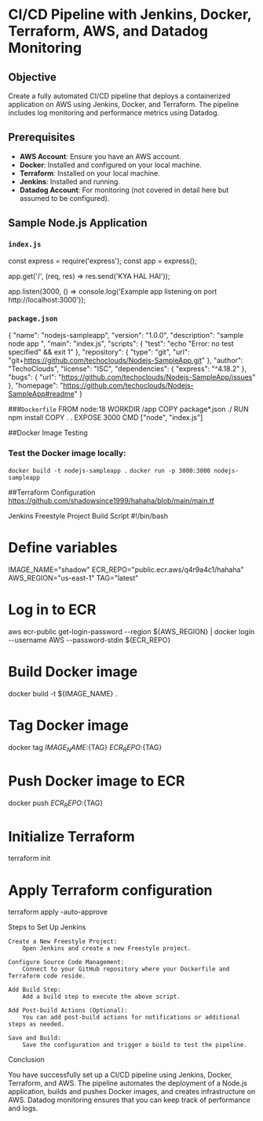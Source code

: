 # CI/CD Pipeline with Jenkins, Docker, Terraform, AWS, and Datadog Monitoring

## Objective

Create a fully automated CI/CD pipeline that deploys a containerized application on AWS using Jenkins, Docker, and Terraform. The pipeline includes log monitoring and performance metrics using Datadog.

## Prerequisites

- **AWS Account**: Ensure you have an AWS account.
- **Docker**: Installed and configured on your local machine.
- **Terraform**: Installed on your local machine.
- **Jenkins**: Installed and running.
- **Datadog Account**: For monitoring (not covered in detail here but assumed to be configured).

## Sample Node.js Application

### `index.js`

const express = require('express');
const app = express();

app.get('/', (req, res) => res.send('KYA HAL HAI'));

app.listen(3000, () => console.log('Example app listening on port http://localhost:3000'));

### `package.json`
{
  "name": "nodejs-sampleapp",
  "version": "1.0.0",
  "description": "sample node app ",
  "main": "index.js",
  "scripts": {
    "test": "echo \"Error: no test specified\" && exit 1"
  },
  "repository": {
    "type": "git",
    "url": "git+https://github.com/techoclouds/Nodejs-SampleApp.git"
  },
  "author": "TechoClouds",
  "license": "ISC",
  "dependencies": {
    "express": "^4.18.2"
  },
  "bugs": {
    "url": "https://github.com/techoclouds/Nodejs-SampleApp/issues"
  },
  "homepage": "https://github.com/techoclouds/Nodejs-SampleApp#readme"
}

###`Dockerfile`
FROM node:18
WORKDIR /app
COPY package*.json ./
RUN npm install
COPY . .
EXPOSE 3000
CMD ["node", "index.js"]

##Docker Image Testing
### Test the Docker image locally:
`docker build -t nodejs-sampleapp .`
`docker run -p 3000:3000 nodejs-sampleapp`

##Terraform Configuration
https://github.com/shadowsince1999/hahaha/blob/main/main.tf

Jenkins Freestyle Project
Build Script
#!/bin/bash

# Define variables
IMAGE_NAME="shadow"
ECR_REPO="public.ecr.aws/q4r9a4c1/hahaha"
AWS_REGION="us-east-1"
TAG="latest"

# Log in to ECR
aws ecr-public get-login-password --region ${AWS_REGION} | docker login --username AWS --password-stdin ${ECR_REPO}

# Build Docker image
docker build -t ${IMAGE_NAME} .

# Tag Docker image
docker tag ${IMAGE_NAME}:${TAG} ${ECR_REPO}:${TAG}

# Push Docker image to ECR
docker push ${ECR_REPO}:${TAG}

# Initialize Terraform
terraform init

# Apply Terraform configuration
terraform apply -auto-approve

Steps to Set Up Jenkins

    Create a New Freestyle Project:
        Open Jenkins and create a new Freestyle project.

    Configure Source Code Management:
        Connect to your GitHub repository where your Dockerfile and Terraform code reside.

    Add Build Step:
        Add a build step to execute the above script.

    Add Post-build Actions (Optional):
        You can add post-build actions for notifications or additional steps as needed.

    Save and Build:
        Save the configuration and trigger a build to test the pipeline.

Conclusion

You have successfully set up a CI/CD pipeline using Jenkins, Docker, Terraform, and AWS. The pipeline automates the deployment of a Node.js application, builds and pushes Docker images, and creates infrastructure on AWS. Datadog monitoring ensures that you can keep track of performance and logs.
